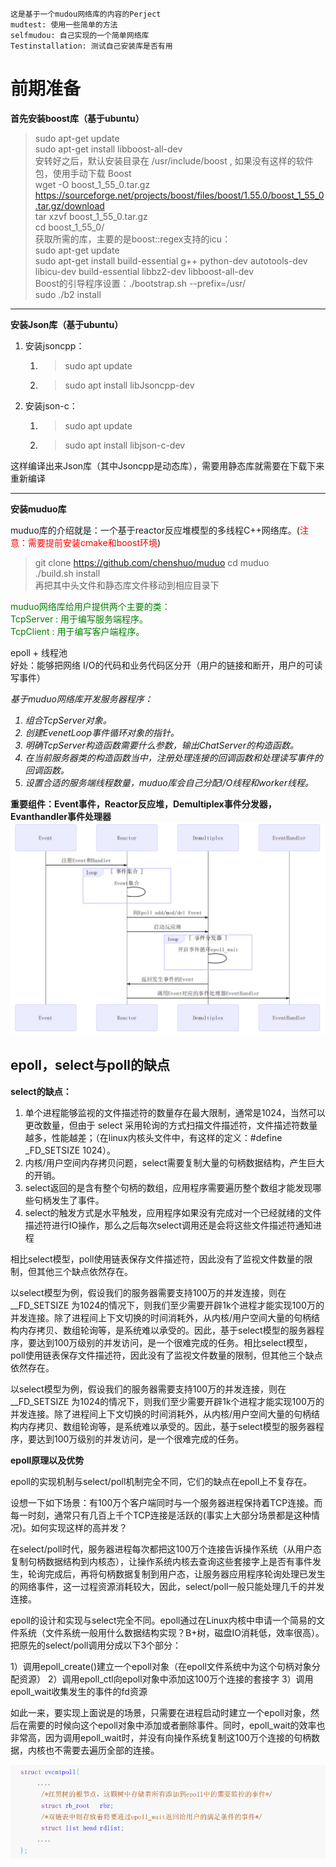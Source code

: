 ```
这是基于一个mudou网络库的内容的Perject
mudtest: 使用一些简单的方法
selfmudou: 自己实现的一个简单网络库
Testinstallation: 测试自己安装库是否有用
```
# 前期准备

**首先安装boost库（基于ubuntu）** 

> sudo apt-get update \
> sudo apt-get install libboost-all-dev \
> 安转好之后，默认安装目录在 /usr/include/boost , 如果没有这样的软件包，使用手动下载 Boost \
> wget -O boost_1_55_0.tar.gz https://sourceforge.net/projects/boost/files/boost/1.55.0/boost_1_55_0.tar.gz/download \
> tar xzvf boost_1_55_0.tar.gz \
> cd boost_1_55_0/ \
> 获取所需的库，主要的是boost::regex支持的icu：\
> sudo apt-get update \
> sudo apt-get install build-essential g++ python-dev autotools-dev libicu-dev build-essential libbz2-dev libboost-all-dev \
> Boost的引导程序设置：./bootstrap.sh --prefix=/usr/ \
> sudo ./b2 install
---
**安装Json库（基于ubuntu）** 

1. 安装jsoncpp：
   1. > sudo apt update
   2. > sudo apt install libJsoncpp-dev
2. 安装json-c：
   1. > sudo apt update
   2. > sudo apt install libjson-c-dev 

这样编译出来Json库（其中Jsoncpp是动态库），需要用静态库就需要在下载下来重新编译

---

**安装muduo库**

muduo库的介绍就是：一个基于reactor反应堆模型的多线程C++网络库。(<font color="red">注意：需要提前安装cmake和boost环境</font>)

> git clone https://github.com/chenshuo/muduo 
> cd muduo \
> ./build.sh install \
> 再把其中头文件和静态库文件移动到相应目录下

<font color = "green"> muduo网络库给用户提供两个主要的类：\
TcpServer : 用于编写服务端程序。\
TcpClient : 用于编写客户端程序。
</font>

epoll + 线程池 \
好处：能够把网络 I/O的代码和业务代码区分开（用户的链接和断开，用户的可读写事件）

<em>基于muduo网络库开发服务器程序：
1. 组合TcpServer对象。
2. 创建EvenetLoop事件循环对象的指针。
3. 明确TcpServer构造函数需要什么参数，输出ChatServer的构造函数。
4. 在当前服务器类的构造函数当中，注册处理连接的回调函数和处理读写事件的回调函数。
5. 设置合适的服务端线程数量，muduo库会自己分配I/O线程和worker线程。</em>

**重要组件：Event事件，Reactor反应堆，Demultiplex事件分发器，Evanthandler事件处理器**
![Reactor模型](image.png)

## epoll，select与poll的缺点
**select的缺点：**

1. 单个进程能够监视的文件描述符的数量存在最大限制，通常是1024，当然可以更改数量，但由于 select 采用轮询的方式扫描文件描述符，文件描述符数量越多，性能越差；（在linux内核头文件中，有这样的定义：#define _FD_SETSIZE 1024）。
2. 内核/用户空间内存拷贝问题，select需要复制大量的句柄数据结构，产生巨大的开销。
3. select返回的是含有整个句柄的数组，应用程序需要遍历整个数组才能发现哪些句柄发生了事件。
4. select的触发方式是水平触发，应用程序如果没有完成对一个已经就绪的文件描述符进行IO操作，那么之后每次select调用还是会将这些文件描述符通知进程

相比select模型，poll使用链表保存文件描述符，因此没有了监视文件数量的限制，但其他三个缺点依然存在。

以select模型为例，假设我们的服务器需要支持100万的并发连接，则在__FD_SETSIZE 为1024的情况下，则我们至少需要开辟1k个进程才能实现100万的并发连接。除了进程间上下文切换的时间消耗外，从内核/用户空间大量的句柄结构内存拷贝、数组轮询等，是系统难以承受的。因此，基于select模型的服务器程序，要达到100万级别的并发访问，是一个很难完成的任务。相比select模型，poll使用链表保存文件描述符，因此没有了监视文件数量的限制，但其他三个缺点依然存在。

以select模型为例，假设我们的服务器需要支持100万的并发连接，则在__FD_SETSIZE 为1024的情况下，则我们至少需要开辟1k个进程才能实现100万的并发连接。除了进程间上下文切换的时间消耗外，从内核/用户空间大量的句柄结构内存拷贝、数组轮询等，是系统难以承受的。因此，基于select模型的服务器程序，要达到100万级别的并发访问，是一个很难完成的任务。

**epoll原理以及优势**

epoll的实现机制与select/poll机制完全不同，它们的缺点在epoll上不复存在。

设想一下如下场景：有100万个客户端同时与一个服务器进程保持着TCP连接。而每一时刻，通常只有几百上千个TCP连接是活跃的(事实上大部分场景都是这种情况)。如何实现这样的高并发？

在select/poll时代，服务器进程每次都把这100万个连接告诉操作系统（从用户态复制句柄数据结构到内核态），让操作系统内核去查询这些套接字上是否有事件发生，轮询完成后，再将句柄数据复制到用户态，让服务器应用程序轮询处理已发生的网络事件，这一过程资源消耗较大，因此，select/poll一般只能处理几千的并发连接。

epoll的设计和实现与select完全不同。epoll通过在Linux内核中申请一个简易的文件系统（文件系统一般用什么数据结构实现？B+树，磁盘IO消耗低，效率很高）。把原先的select/poll调用分成以下3个部分：

1）调用epoll_create()建立一个epoll对象（在epoll文件系统中为这个句柄对象分配资源）
2）调用epoll_ctl向epoll对象中添加这100万个连接的套接字
3）调用epoll_wait收集发生的事件的fd资源

如此一来，要实现上面说是的场景，只需要在进程启动时建立一个epoll对象，然后在需要的时候向这个epoll对象中添加或者删除事件。同时，epoll_wait的效率也非常高，因为调用epoll_wait时，并没有向操作系统复制这100万个连接的句柄数据，内核也不需要去遍历全部的连接。


![epoll_create在内核上创建的eventpoll结构](image-1.png)

